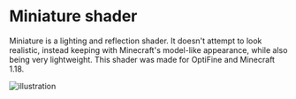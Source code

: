 # Miniature shader

Miniature is a lighting and reflection shader. It doesn't attempt to look
realistic, instead keeping with Minecraft's model-like appearance, while also being very lightweight. This shader was made for OptiFine and Minecraft 1.18.

![illustration](https://github.com/mateuskreuch/minecraft-miniature-shader/blob/main/README_IMG.png?raw=true)
